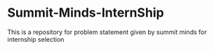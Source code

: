 # Summit-Minds-InternShip
This is a repository for problem statement given by summit minds for internship selection
